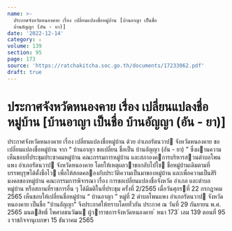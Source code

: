 ```yaml
---
name: >-
  ประกาศจังหวัดหนองคาย เรื่อง เปลี่ยนแปลงชื่อหมู่บ้าน [บ้านอาญา เป็นชื่อ
  บ้านอัญญา (อัน - ยา)]
date: '2022-12-14'
category: ง
volume: 139
section: 95
page: 173
source: 'https://ratchakitcha.soc.go.th/documents/17233062.pdf'
draft: true
---
```


# ประกาศจังหวัดหนองคาย เรื่อง เปลี่ยนแปลงชื่อหมู่บ้าน [บ้านอาญา เป็นชื่อ บ้านอัญญา (อัน - ยา)]

ประกาศจังหวัดหนองคาย เรื่อง เปลี่ยนแปลงชื่อหมู่บ้าน ด้วย อําเภอรัตนวาป จังหวัดหนองคาย ขอเปลี่ยนแปลงชื่อหมู่บ้าน จาก “ บ้านอาญา ขอเปลี่ยน ชื่อเป็น บ้านอัญญา (อัน - ยา) ” ซึ่งผานความเห็นชอบที่ประชุมประชาคมหมู่บ้าน คณะกรรมการหมู่บ้าน และสภาองคการบริหารสวนตําบลโพนแพง อําเภอรัตนวาป จังหวัดหนองคาย โดยให้เหตุผลวาขอกลับไปใช ชื่อหมู่บ้านเดิมตามที่บรรพบุรุษได้ตั้งชื่อไว เพื่อให้สอดคลองกับประวัติความเป็นมาของหมู่บ้าน และเพื่อความเป็นสิริมงคลของหมู่บ้าน คณะกรรมการพิจารณา เรื่อง การขอเปลี่ยนแปลงชื่อจังหวัด อําเภอ และตําบล หมู่บ้าน หรือสถานที่ราชการอื่น ๆ ได้มีมติในที่ประชุม ครั้งที่ 2/2565 เมื่อวันศุกรที่ 22 กรกฎาคม 2565 เห็นชอบให้เปลี่ยนชื่อหมู่บ้าน “ บ้านอาญา ” หมู่ที่ 2 ตําบลโพนแพง อําเภอรัตนวาป จังหวัดหนองคาย เป็นชื่อ "บ้านอัญญา" จึงประกาศให้ทราบโดยทั่วกัน ประกาศ ณ วันที่ 29 กันยายน พ.ศ. 2565 มนตสิทธิ์ ไพศาลธนวัฒน ผู้วาราชการจังหวัดหนองคาย ้ หนา 173 ่ เลม 139 ตอนที่ 95 ง ราชกิจจานุเบกษา 15 ธันวาคม 2565
